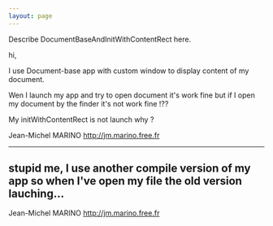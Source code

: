 ```yaml
---
layout: page
---
```


Describe DocumentBaseAndInitWithContentRect here.



hi,

I use Document-base app with custom window to display content of my document.

Wen I launch my app and try to open document it's work fine but if I open my document by the finder it's not work fine !??

My initWithContentRect is not launch why ?

Jean-Michel MARINO
http://jm.marino.free.fr

----
stupid me, I use another compile version of my app so when I've open my file the old version lauching...
----

Jean-Michel MARINO
http://jm.marino.free.fr
